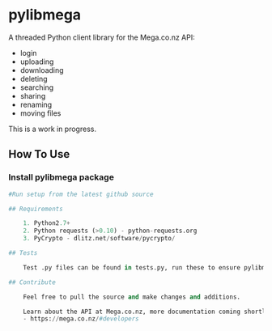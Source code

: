 # pylibmega

A threaded Python client library for the Mega.co.nz API:

 - login
 - uploading
 - downloading
 - deleting
 - searching
 - sharing
 - renaming
 - moving files

This is a work in progress.

## How To Use

### Install pylibmega package
```python
#Run setup from the latest github source

## Requirements

    1. Python2.7+
    2. Python requests (>0.10) - python-requests.org
    3. PyCrypto - dlitz.net/software/pycrypto/

## Tests

    Test .py files can be found in tests.py, run these to ensure pylibmega.py is working 100%.

## Contribute

    Feel free to pull the source and make changes and additions.

    Learn about the API at Mega.co.nz, more documentation coming shortly.
    - https://mega.co.nz/#developers



